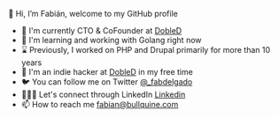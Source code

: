 👋 Hi, I’m Fabián, welcome to my GitHub profile

- 🔭 I'm currently CTO & CoFounder at [DobleD](https://dobled.net)
- 🌱 I'm learning and working with Golang right now
- ⌛ Previously, I worked on PHP and Drupal primarily for more than 10 years
- 🤔 I'm an indie hacker at [DobleD](https://dobled.net) in my free time
- 🐦 You can follow me on Twitter [@_fabdelgado](https://twitter.com/_fabdelgado)
- 👨🏼‍💼 Let's connect through LinkedIn [Linkedin](https://www.linkedin.com/in/fabdelgado/)
- 📫 How to reach me fabian@bullquine.com
